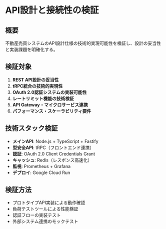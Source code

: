# API設計と接続性の検証

## 概要
不動産売買システムのAPI設計仕様の技術的実現可能性を検証し、設計の妥当性と実装課題を明確化する。

## 検証対象
1. **REST API設計の妥当性**
2. **tRPC統合の技術的実現性**
3. **OAuth 2.0認証システムの実装可能性**
4. **レートリミット機能の技術検証**
5. **API Gateway・マイクロサービス連携**
6. **パフォーマンス・スケーラビリティ要件**

## 技術スタック検証
- **メインAPI**: Node.js + TypeScript + Fastify
- **型安全API**: tRPC（フロントエンド連携）
- **認証**: OAuth 2.0 Client Credentials Grant
- **キャッシュ**: Redis（レスポンス高速化）
- **監視**: Prometheus + Grafana
- **デプロイ**: Google Cloud Run

## 検証方法
- プロトタイプAPI実装による動作確認
- 負荷テストツールによる性能検証
- 認証フローの実装テスト
- 外部システム連携のモックテスト